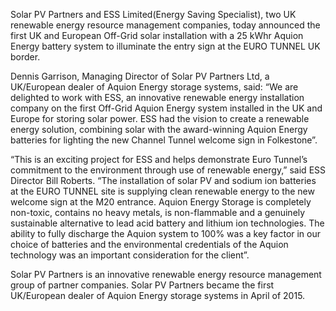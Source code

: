 Solar PV Partners and ESS Limited(Energy Saving Specialist), two UK renewable energy resource management companies, today announced the first UK and European Off-Grid solar installation with a 25 kWhr Aquion Energy battery system to illuminate the entry sign at the EURO TUNNEL UK border.

Dennis Garrison, Managing Director of Solar PV Partners Ltd, a UK/European dealer of Aquion Energy storage systems, said: “We are delighted to work with ESS, an innovative renewable energy installation company on the first Off-Grid Aquion Energy system installed in the UK and Europe for storing solar power. ESS had the vision to create a renewable energy solution, combining solar with the award-winning Aquion Energy batteries for lighting the new Channel Tunnel welcome sign in Folkestone”.

“This is an exciting project for ESS and helps demonstrate Euro Tunnel’s commitment to the environment through use of renewable energy,” said ESS Director Bill Roberts. “The installation of solar PV and sodium ion batteries at the EURO TUNNEL site is supplying clean renewable energy to the new welcome sign at the M20 entrance. Aquion Energy Storage is completely non-toxic, contains no heavy metals, is non-flammable and a genuinely sustainable alternative to lead acid battery and lithium ion technologies. The ability to fully discharge the Aquion system to 100% was a key factor in our choice of batteries and the environmental credentials of the Aquion technology was an important consideration for the client”.

Solar PV Partners is an innovative renewable energy resource management group of partner companies. Solar PV Partners became the first UK/European dealer of Aquion Energy storage systems in April of 2015.
